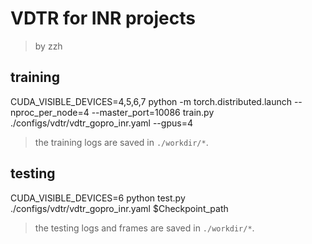 # VDTR for INR projects

> by zzh

## training

CUDA_VISIBLE_DEVICES=4,5,6,7 python -m torch.distributed.launch --nproc_per_node=4 --master_port=10086 train.py ./configs/vdtr/vdtr_gopro_inr.yaml --gpus=4

> the training logs are saved in `./workdir/*`. 

## testing

CUDA_VISIBLE_DEVICES=6 python test.py ./configs/vdtr/vdtr_gopro_inr.yaml $Checkpoint_path

> the testing logs and frames are saved in `./workdir/*`. 